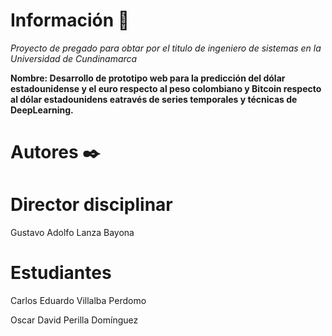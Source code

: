# Información 🚀
_Proyecto de pregado para obtar por el titulo de ingeniero de sistemas en la Universidad de Cundinamarca_

__Nombre: Desarrollo  de  prototipo web para la predicción del dólar estadounidense y el euro respecto al peso colombiano y Bitcoin respecto al dólar estadounidens eatravés de series temporales y técnicas de DeepLearning.__

# Autores ✒️

# Director disciplinar 

Gustavo Adolfo Lanza Bayona

# Estudiantes

Carlos Eduardo Villalba Perdomo 

Oscar David Perilla Domínguez 

